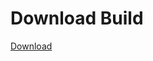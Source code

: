 
# Download Build
[Download](https://github.com/Carmelosmexy1/Zoid-Updated/releases/tag/Download)
          
































































































